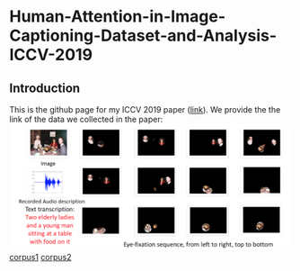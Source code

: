 # Human-Attention-in-Image-Captioning-Dataset-and-Analysis-ICCV-2019
## Introduction
This is the github page for my ICCV 2019 paper ([link](https://arxiv.org/abs/1903.02501)).
We provide the the link of the data we collected in the paper:
![picture](/fg/data.png)
[corpus1](https://drive.google.com/drive/folders/10XcVGCu-YODq0FjChy2BNfz9oIwTmyQc?usp=sharing)
[corpus2](https://drive.google.com/drive/folders/1ghe3_7tdx2f3ejiKEnv6w_JJ39-9c9eB?usp=sharing)
